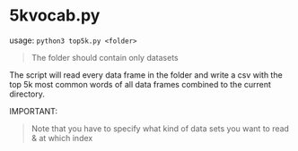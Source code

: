 # 5kvocab.py
usage:
`python3 top5k.py <folder>`

> The folder should contain only datasets

The script will read every data frame in the folder and write a
csv with the top 5k most common words of all data frames combined
to the current directory.

IMPORTANT:
> Note that you have to specify what kind of data sets you want to read & at which index
